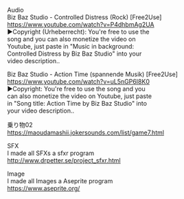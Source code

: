 Audio  
Biz Baz Studio - Controlled Distress (Rock) [Free2Use]  
	https://www.youtube.com/watch?v=P4dhbmAg2UA  
		►Copyright (Urheberrecht): You're free to use the  
		song and you can also monetize the video on  
		Youtube, just paste in "Music in background:  
		Controlled Distress by Biz Baz Studio" into your  
		video description..  
  
Biz Baz Studio - Action Time (spannende Musik) [Free2Use]  
	https://www.youtube.com/watch?v=uL5nGP6I8K0  
		►Copyright: You're free to use the song and you   
		can also monetize the video on Youtube, just paste  
 		in "Song title: Action Time by Biz Baz Studio" into  
 		your video description..  
		  
乗り物02  
	https://maoudamashii.jokersounds.com/list/game7.html  
  
  
SFX  
I made all SFXs a sfxr program  
	http://www.drpetter.se/project_sfxr.html  
  
Image  
I made all Images a Aseprite program  
	https://www.aseprite.org/  
